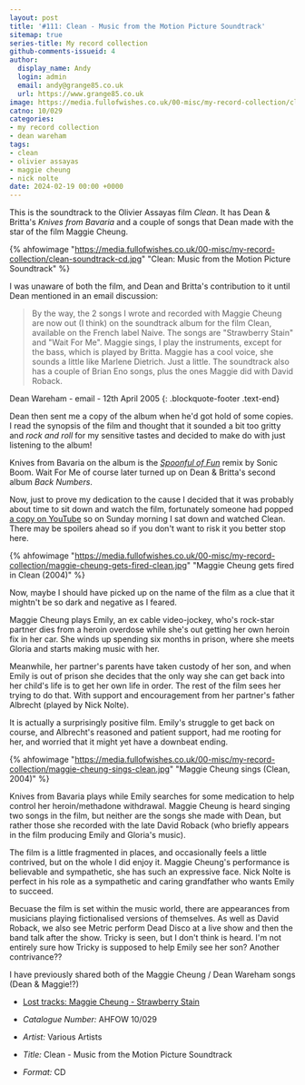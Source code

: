 ```yaml
---
layout: post
title: '#111: Clean - Music from the Motion Picture Soundtrack'
sitemap: true
series-title: My record collection 
github-comments-issueid: 4
author:
  display_name: Andy
  login: admin
  email: andy@grange85.co.uk
  url: https://www.grange85.co.uk
image: https://media.fullofwishes.co.uk/00-misc/my-record-collection/clean-soundtrack-cd.jpg
catno: 10/029
categories:
- my record collection
- dean wareham
tags:
- clean
- olivier assayas
- maggie cheung
- nick nolte
date: 2024-02-19 00:00 +0000
---
```

This is the soundtrack to the Olivier Assayas film _Clean_. It has Dean & Britta's _Knives from Bavaria_ and a couple of songs that Dean made with the star of the film Maggie Cheung.

{% ahfowimage "https://media.fullofwishes.co.uk/00-misc/my-record-collection/clean-soundtrack-cd.jpg" "Clean: Music from the Motion Picture Soundtrack" %}

I was unaware of both the film, and Dean and Britta's contribution to it until Dean mentioned in an email discussion:

<!--more-->

> By the way, the 2 songs I wrote and recorded with Maggie Cheung are now
> out (I think) on the soundtrack album for the film Clean, available on
> the French label Naive. The songs are "Strawberry Stain" and "Wait For
> Me". Maggie sings, I play the instruments, except for the bass, which
> is played by Britta. Maggie has a cool voice, she sounds a little like
> Marlene Dietrich. Just a little. The soundtrack also has a couple of
> Brian Eno songs, plus the ones Maggie did with David Roback.

 Dean Wareham - email - 12th April 2005
{: .blockquote-footer .text-end}

Dean then sent me a copy of the album when he'd got hold of some copies. I read the synopsis of the film and thought that it sounded a bit too gritty and _rock and roll_ for my sensitive tastes and decided to make do with just listening to the album!

Knives from Bavaria on the album is the _[Spoonful of Fun](https://brittaphillips.bandcamp.com/track/knives-from-bavaria-spoonful-of-fun-sonic-boom-remix)_ remix by Sonic Boom. Wait For Me of course later turned up on Dean & Britta's second album _Back Numbers_.

Now, just to prove my dedication to the cause I decided that it was probably about time to sit down and watch the film, fortunately someone had popped [a copy on YouTube](https://www.youtube.com/watch?v=0palS9U_5xI) so on Sunday morning I sat down and watched Clean. There may be spoilers ahead so if you don't want to risk it you better stop here.

{% ahfowimage "https://media.fullofwishes.co.uk/00-misc/my-record-collection/maggie-cheung-gets-fired-clean.jpg" "Maggie Cheung gets fired in Clean (2004)" %}

Now, maybe I should have picked up on the name of the film as a clue that it mightn't be so dark and negative as I feared.

Maggie Cheung plays Emily, an ex cable video-jockey, who's rock-star partner dies from a heroin overdose while she's out getting her own heroin fix in her car. She winds up spending six months in prison, where she meets Gloria and starts making music with her.

Meanwhile, her partner's parents have taken custody of her son, and when Emily is out of prison she decides that the only way she can get back into her child's life is to get her own life in order. The rest of the film sees her trying to do that. With support and encouragement from her partner's father Albrecht (played by Nick Nolte).

It is actually a surprisingly positive film. Emily's struggle to get back on course, and Albrecht's reasoned and patient support, had me rooting for her, and worried that it might yet have a downbeat ending.

{% ahfowimage "https://media.fullofwishes.co.uk/00-misc/my-record-collection/maggie-cheung-sings-clean.jpg" "Maggie Cheung sings (Clean, 2004)" %}

Knives from Bavaria plays while Emily searches for some medication to help control her heroin/methadone withdrawal. Maggie Cheung is heard singing two songs in the film, but neither are the songs she made with Dean, but rather those she recorded with the late David Roback (who briefly appears in the film producing Emily and Gloria's music).

The film is a little fragmented in places, and occasionally feels a little contrived, but on the whole I did enjoy it. Maggie Cheung's performance is believable and sympathetic, she has such an expressive face. Nick Nolte is perfect in his role as a sympathetic and caring grandfather who wants Emily to succeed.

Becuase the film is set within the music world, there are appearances from musicians playing fictionalised versions of themselves. As well as David Roback, we also see Metric perform Dead Disco at a live show and then the band talk after the show. Tricky is seen, but I don't think is heard. I'm not entirely sure how Tricky is supposed to help Emily see her son? Another contrivance??

I have previously shared both of the Maggie Cheung / Dean Wareham songs (Dean & Maggie!?)

- [Lost tracks: Maggie Cheung - Strawberry Stain](/2011/07/01/mp3-lost-tracks-9-maggie-cheung-strawberry-stain/) 

 - *Catalogue Number:* AHFOW 10/029
 - *Artist:* Various Artists
 - *Title:* Clean - Music from the Motion Picture Soundtrack
 - *Format:* CD
